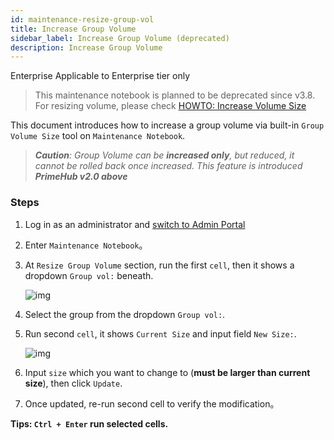 ```yaml
---
id: maintenance-resize-group-vol
title: Increase Group Volume
sidebar_label: Increase Group Volume (deprecated)
description: Increase Group Volume
---
```


<div class="ee-only tooltip">Enterprise
  <span class="tooltiptext">Applicable to Enterprise tier only</span>
</div>

> This maintenance notebook is planned to be deprecated since v3.8. For resizing volume, please check [HOWTO: Increase Volume Size](../tasks/howto-resize-vol)

This document introduces how to increase a group volume via built-in `Group Volume Size` tool on `Maintenance Notebook`.

>***Caution**: Group Volume can be **increased only**, but reduced, it cannot be rolled back once increased. This feature is introduced **PrimeHub v2.0 above***

### Steps

1. Log in as an administrator and [switch to Admin Portal](login-portal-admin)
2. Enter `Maintenance Notebook`。

3. At `Resize Group Volume` section, run the first `cell`, then it shows a dropdown `Group vol:` beneath.

    ![img](assets/dropdown_group_list.png)

4. Select the group from the dropdown `Group vol:`.

5. Run second `cell`, it shows `Current Size` and input field `New Size:`.

    ![img](assets/enlarge_group_vol.png)

6. Input `size` which you want to change to (**must be larger than current size**), then click `Update`.

7. Once updated, re-run second cell to verify the modification。

**Tips: `Ctrl + Enter` run selected cells.**
